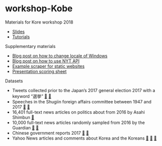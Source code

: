 # workshop-Kobe
Materials for Kore workshop 2018

- [Slides](https://rawgit.com/koheiw/workshop-Kobe/master/slides.html)
- [Tutorials](https://tutorials.quanteda.io/)

Supplementary materials

- [Blog post on how to change locale of Windows](https://koheiw.net/?p=490)
- [Blog post on how to use NYT API](https://koheiw.net/?p=643)
- [Example scraper for static websites](./scraper.R)
- [Presentation scoring sheet](https://docs.google.com/document/d/14Q5z5gSLVQmJvQKMolokjc40YlorTtQEE-WxuwyyLRw/edit?usp=sharing)

Datasets
- Tweets collected prior to the Japan’s 2017 general election 2017 with a keyword “選挙” [:page_facing_up:](https://docs.quanteda.io/articles/pkgdown/examples/japanese_twitter_ja.html) [:file_folder:](https://www.dropbox.com/s/co12wpj08pzqz71/data_corpus_election2017tweets.rds)
- Speeches in the Shugiin foreign affairs committee between 1947 and 2017 [:page_facing_up:](https://docs.quanteda.io/articles/pkgdown/examples/japanese_speech_ja.html) [:file_folder:](https://www.dropbox.com/s/e1tb76d57oqc79g/data_corpus_foreignaffairscommittee.rds)
- 16,401 full-text news articles on politics about from 2016 by Asahi Shimbun [:file_folder:](https://www.dropbox.com/s/6nxn0km3u3xvsub/data_corpus_asahi2016.rds)
- 10,000 full-text news articles randomly sampled from 2016 by the Guardian [:page_facing_up:](https://github.com/koheiw/LSS) [:file_folder:](https://www.dropbox.com/s/kfhdoifes7z7t6j/data_corpus_guardian2016-10k.rds)
- Chinese government reports 2017 [:page_facing_up:](https://docs.quanteda.io/articles/pkgdown/examples/chinese.html) [:file_folder:](https://www.dropbox.com/s/37ojd5knz1qeyul/data_corpus_chinesegovreport.rds)
- Yahoo News articles and comments about Korea and the Koreans [:page_facing_up:](https://1drv.ms/b/s!AnEkIea2cHXzgbZKSyYhJrTICmfUGw) [:file_folder:](https://www.dropbox.com/s/9pumks2q8mkid5n/data_corpus_articles.RDS?dl=0) [:file_folder:](https://www.dropbox.com/s/zztt7rjjngs7ein/data_corpus_comments.RDS?dl=0)

